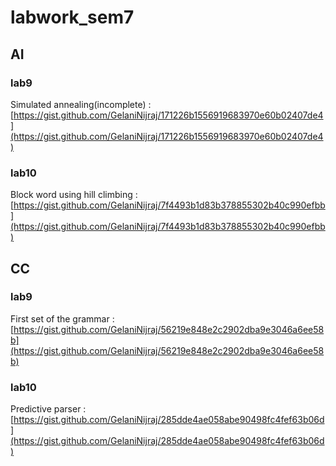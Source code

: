 # labwork_sem7

## AI
### lab9
Simulated annealing(incomplete) : [https://gist.github.com/GelaniNijraj/171226b1556919683970e60b02407de4](https://gist.github.com/GelaniNijraj/171226b1556919683970e60b02407de4)
### lab10
Block word using hill climbing : [https://gist.github.com/GelaniNijraj/7f4493b1d83b378855302b40c990efbb](https://gist.github.com/GelaniNijraj/7f4493b1d83b378855302b40c990efbb)

## CC 
### lab9
First set of the grammar : [https://gist.github.com/GelaniNijraj/56219e848e2c2902dba9e3046a6ee58b](https://gist.github.com/GelaniNijraj/56219e848e2c2902dba9e3046a6ee58b)
### lab10
Predictive parser : [https://gist.github.com/GelaniNijraj/285dde4ae058abe90498fc4fef63b06d](https://gist.github.com/GelaniNijraj/285dde4ae058abe90498fc4fef63b06d)
